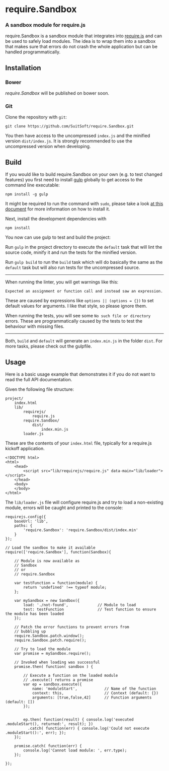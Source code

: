 # require.Sandbox
### A sandbox module for require.js

require.Sandbox is a sandbox module that integrates into [require.js](http://requirejs.org/) and
can be used to safely load modules.
The idea is to wrap them into a sandbox that makes sure that errors do
not crash the whole application but can be handled programmatically.

## Installation

### Bower

*require.Sandbox* will be published on bower soon.

### Git

Clone the repository with `git`:

    git clone https://github.com/SuitSoft/require.Sandbox.git

You then have access to the uncompressed `index.js` and the minified version `dist/index.js`.
It is strongly recommended to use the uncompressed version when developing.

## Build

If you would like to build require.Sandbox on your own (e.g. to test changed features)
you first need to install [gulp](http://gulpjs.com/) globally to get access to the command line
executable:

    npm install -g gulp

It might be required to run the command with `sudo`, please take a look [at this document](https://github.com/gulpjs/gulp/blob/master/docs/getting-started.md) for more
information on how to install it.

Next, install the development dependencies with

    npm install


You now can use gulp to test and build the project:

Run `gulp` in the project directory to execute the `default` task that will lint the
source code, minify it and run the tests for the minified version.

Run `gulp build` to run the `build` task which will do basically the same as the
`default` task but will also run tests for the uncompressed source.

---

When running the linter, you will get warnings like this:

    Expected an assignment or function call and instead saw an expression.

These are caused by expressions like `options || (options = {})` to set default
values for arguments. I like that style, so please ignore them.

When running the tests, you will see some `No such file or directory` errors. These
are programmatically caused by the tests to test the behaviour with missing files.

---

Both, `build` and `default` will generate an `index.min.js` in the folder `dist`.
For more tasks, please check out the gulpfile.

## Usage

Here is a basic usage example that demonstrates it if you do not want to read the full
API documentation.

Given the following file structure:

    project/
        index.html
        lib/
            requirejs/
                require.js
            require.Sandbox/
                dist/
                    index.min.js
            loader.js

These are the contents of your `index.html` file, typically for a require.js kickoff
application.

    <!DOCTYPE html>
    <html>
        <head>
            <script src="lib/requirejs/require.js" data-main="lib/loader"></script>
        </head>
        <body>
        </body>
    </html>

The `lib/loader.js` file will configure require.js and try to load a non-existing
module, errors will be caught and printed to the console:

    requirejs.config({
        baseUrl: 'lib',
        paths: {
            'require.Sandbox': 'require.Sandbox/dist/index.min'
        }
    });

    // Load the sandbox to make it available
    require(['require.Sandbox'], function(Sandbox){

        // Module is now available as
        // Sandbox
        // or
        // require.Sandbox

        var testFunction = function(module) {
            return 'undefined' !== typeof module;
        };

        var mySandbox = new Sandbox({
            load: './not-found',             // Module to load
            test: testFunction               // Test function to ensure the module has been loaded
        });

        // Patch the error functions to prevent errors from
        // bubbling up
        require.Sandbox.patch.window();
        require.Sandbox.patch.require();

        // Try to load the module
        var promise = mySandbox.require();

        // Invoked when loading was successful
        promise.then( function( sandbox ) {

            // Execute a function on the loaded module
            // .execute() returns a promise
            var ep = sandbox.execute({
                name: 'moduleStart',            // Name of the function
                context: this,                  // Context (default: {})
                arguments: [true,false,42]      // Function arguments (default: [])
            });


            ep.then( function(result) { console.log('executed .moduleStart(), returned:', result); })
              .catch( function(err) { console.log('Could not execute .moduleStart():', err); });
        });

        promise.catch( function(err) {
            console.log('Cannot load module: ', err.type);
        });

    });
